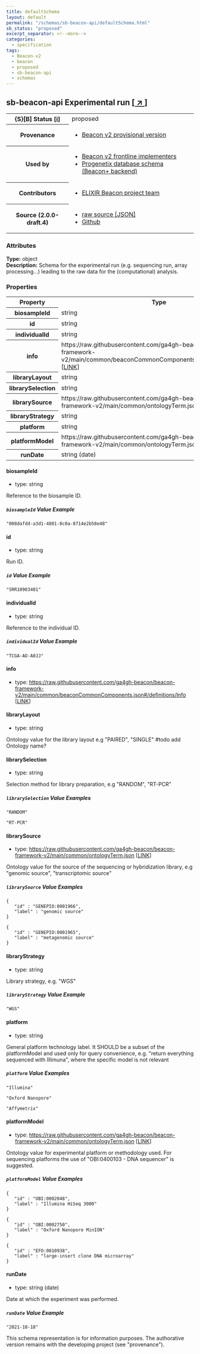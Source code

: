 ```yaml
---
title: defaultSchema
layout: default
permalink: "/schemas/sb-beacon-api/defaultSchema.html"
sb_status: "proposed"
excerpt_separator: <!--more-->
categories:
  - specification
tags:
  - Beacon-v2
  - beacon
  - proposed
  - sb-beacon-api
  - schemas
---
```


<div id="schema-header-title">
  <h2><span id="schema-header-title-project">sb-beacon-api</span> Experimental run <a href="https://github.com/ga4gh-schemablocks/sb-beacon-api" target="_BLANK">[ &nearr; ]</a></h2>
</div>

<table id="schema-header-table">
<tr>
<th>{S}[B] Status <a href="https://schemablocks.org/about/sb-status-levels.html">[i]</a></th>
<td><div id="schema-header-status">proposed</div></td>
</tr>
<tr><th>Provenance</th><td><ul>
<li><a href="https://github.com/ga4gh-beacon/">Beacon v2 provisional version</a></li>
</ul></td></tr>
<tr><th>Used by</th><td><ul>
<li><a href="https://ga4gh-approval-service-registry.ega-archive.org">Beacon v2 frontline implementers</a></li>
<li><a href="https://docs.progenetix.org/beaconplus/">Progenetix database schema (Beacon+ backend)</a></li>
</ul></td></tr>


<!--more-->
<tr><th>Contributors</th><td><ul>
<li><a href="https://beacon-project.io/categories/people.html">ELIXIR Beacon project team</a></li>
</ul></td></tr>
<tr><th>Source (2.0.0-draft.4)</th><td><ul>
<li><a href="current/defaultSchema.json" target="_BLANK">raw source [JSON]</a></li>
<li><a href="https://github.com/ga4gh-schemablocks/sb-beacon-api/blob/master/schemas/models/runs/defaultSchema.yaml" target="_BLANK">Github</a></li>
</ul></td></tr>
</table>

<div id="schema-attributes-title"><h3>Attributes</h3></div>

  
__Type:__ object  
__Description:__ Schema for the experimental run (e.g. sequencing run, array processing...) leading to the raw data for the (computational) analysis.
### Properties

<table id="schema-properties-table">
<tr><th>Property</th><th>Type</th></tr>
<tr><th>biosampleId</th><td>string</td></tr>
<tr><th>id</th><td>string</td></tr>
<tr><th>individualId</th><td>string</td></tr>
<tr><th>info</th><td>https://raw.githubusercontent.com/ga4gh-beacon/beacon-framework-v2/main/common/beaconCommonComponents.json#/definitions/Info [<a href="https://raw.githubusercontent.com/ga4gh-beacon/beacon-framework-v2/main/common/beaconCommonComponents.json">LINK</a>]</td></tr>
<tr><th>libraryLayout</th><td>string</td></tr>
<tr><th>librarySelection</th><td>string</td></tr>
<tr><th>librarySource</th><td>https://raw.githubusercontent.com/ga4gh-beacon/beacon-framework-v2/main/common/ontologyTerm.json [<a href="https://raw.githubusercontent.com/ga4gh-beacon/beacon-framework-v2/main/common/ontologyTerm.json">LINK</a>]</td></tr>
<tr><th>libraryStrategy</th><td>string</td></tr>
<tr><th>platform</th><td>string</td></tr>
<tr><th>platformModel</th><td>https://raw.githubusercontent.com/ga4gh-beacon/beacon-framework-v2/main/common/ontologyTerm.json [<a href="https://raw.githubusercontent.com/ga4gh-beacon/beacon-framework-v2/main/common/ontologyTerm.json">LINK</a>]</td></tr>
<tr><th>runDate</th><td>string (date)</td></tr>
</table>


#### biosampleId

* type: string

Reference to the biosample ID.

##### `biosampleId` Value Example  

```
"008dafdd-a3d1-4801-8c0a-8714e2b58e48"
```

#### id

* type: string

Run ID.

##### `id` Value Example  

```
"SRR10903401"
```

#### individualId

* type: string

Reference to the individual ID.

##### `individualId` Value Example  

```
"TCGA-AO-A0JJ"
```

#### info

* type: https://raw.githubusercontent.com/ga4gh-beacon/beacon-framework-v2/main/common/beaconCommonComponents.json#/definitions/Info [<a href="https://raw.githubusercontent.com/ga4gh-beacon/beacon-framework-v2/main/common/beaconCommonComponents.json">LINK</a>]




#### libraryLayout

* type: string

Ontology value for the library layout e.g "PAIRED", "SINGLE" #todo add Ontology name?


#### librarySelection

* type: string

Selection method for library preparation, e.g "RANDOM", "RT-PCR"

##### `librarySelection` Value Examples  

```
"RANDOM"
```
```
"RT-PCR"
```

#### librarySource

* type: https://raw.githubusercontent.com/ga4gh-beacon/beacon-framework-v2/main/common/ontologyTerm.json [<a href="https://raw.githubusercontent.com/ga4gh-beacon/beacon-framework-v2/main/common/ontologyTerm.json">LINK</a>]

Ontology value for the source of the sequencing or hybridization library, e.g "genomic source", "transcriptomic source"

##### `librarySource` Value Examples  

```
{
   "id" : "GENEPIO:0001966",
   "label" : "genomic source"
}
```
```
{
   "id" : "GENEPIO:0001965",
   "label" : "metagenomic source"
}
```

#### libraryStrategy

* type: string

Library strategy, e.g. "WGS"

##### `libraryStrategy` Value Example  

```
"WGS"
```

#### platform

* type: string

General platform technology label. It SHOULD be a subset of the platformModel and used only for query convenience, e.g. "return everything sequenced with Illimuna", where the specific model is not relevant

##### `platform` Value Examples  

```
"Illumina"
```
```
"Oxford Nanopore"
```
```
"Affymetrix"
```

#### platformModel

* type: https://raw.githubusercontent.com/ga4gh-beacon/beacon-framework-v2/main/common/ontologyTerm.json [<a href="https://raw.githubusercontent.com/ga4gh-beacon/beacon-framework-v2/main/common/ontologyTerm.json">LINK</a>]

Ontology value for experimental platform or methodology used. For sequencing platforms the use of "OBI:0400103 - DNA sequencer" is suggested.

##### `platformModel` Value Examples  

```
{
   "id" : "OBI:0002048",
   "label" : "Illumina HiSeq 3000"
}
```
```
{
   "id" : "OBI:0002750",
   "label" : "Oxford Nanopore MinION"
}
```
```
{
   "id" : "EFO:0010938",
   "label" : "large-insert clone DNA microarray"
}
```

#### runDate

* type: string (date)

Date at which the experiment was performed.

##### `runDate` Value Example  

```
"2021-10-18"
```
<div id="schema-footer"> This schema representation is for information purposes. The authorative  version remains with the developing project (see "provenance"). </div>


